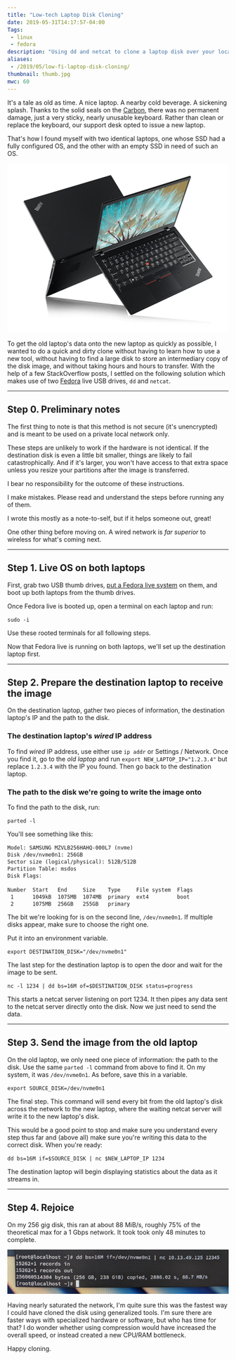 ```yaml
---
title: "Low-tech Laptop Disk Cloning"
date: 2019-05-31T14:17:57-04:00
Tags:
 - linux
 - fedora
description: "Using dd and netcat to clone a laptop disk over your local network."
aliases:
 - /2019/05/low-fi-laptop-disk-cloning/
thumbnail: thumb.jpg
mwc: 60
---
```


It's a tale as old as time.  A nice laptop.  A nearby cold beverage.  A sickening splash.  Thanks to the solid seals on the [Carbon](https://en.wikipedia.org/wiki/ThinkPad_X1_Carbon#2018_%E2%80%93_6th_generation), there was no permanent damage, just a very sticky, nearly unusable keyboard.  Rather than clean or replace the keyboard, our support desk opted to issue a new laptop.

That's how I found myself with two identical laptops, one whose SSD had a fully configured OS, and the other with an empty SSD in need of such an OS.

![image of two X1 Carbon laptops]( ./we-lenovo-thinkpad-x1-carbon-2017-feature1.webp )

To get the old laptop's data onto the new laptop as quickly as possible, I wanted to do a quick and dirty clone without having to learn how to use a new tool, without having to find a large disk to store an intermediary copy of the disk image, and without taking hours and hours to transfer.  With the help of a few StackOverflow posts, I settled on the following solution which makes use of two [Fedora](https://getfedora.org/) live USB drives, `dd` and `netcat`.

---

## Step 0. Preliminary notes

The first thing to note is that this method is not secure (it's unencrypted) and is meant to be used on a private local network only.

These steps are unlikely to work if the hardware is not identical.  If the destination disk is even a little bit smaller, things are likely to fail catastrophically.  And if it's larger, you won't have access to that extra space unless you resize your partitions after the image is transferred.

I bear no responsibility for the outcome of these instructions.

I make mistakes.  Please read and understand the steps before running any of them.

I wrote this mostly as a note-to-self, but if it helps someone out, great!

One other thing before moving on. A wired network is *far superior* to wireless for what's coming next.

---

## Step 1. Live OS on both laptops

First, grab two USB thumb drives, [put a Fedora live system](https://docs.fedoraproject.org/en-US/fedora/f30/install-guide/install/Preparing_for_Installation/#sect-preparing-boot-media) on them, and boot up both laptops from the thumb drives.

Once Fedora live is booted up, open a terminal on each laptop and run:

```
sudo -i
```

Use these rooted terminals for all following steps.

Now that Fedora live is running on both laptops, we'll set up the destination laptop first.

---

## Step 2. Prepare the destination laptop to receive the image

On the destination laptop, gather two pieces of information, the destination laptop's IP and the path to the disk.

### The destination laptop's *wired* IP address

To find *wired* IP address, use either use `ip addr` or Settings / Network.  Once you find it, go to the *old laptop* and run `export NEW_LAPTOP_IP="1.2.3.4"` but replace `1.2.3.4` with the IP you found.  Then go back to the destination laptop.

### The path to the disk we're going to write the image onto

To find the path to the disk, run:

```
parted -l
```

You'll see something like this:

```
Model: SAMSUNG MZVLB256HAHQ-000L7 (nvme)
Disk /dev/nvme0n1: 256GB
Sector size (logical/physical): 512B/512B
Partition Table: msdos
Disk Flags:

Number  Start   End     Size    Type     File system  Flags
 1      1049kB  1075MB  1074MB  primary  ext4         boot
 2      1075MB  256GB   255GB   primary
```

The bit we're looking for is on the second line, `/dev/nvme0n1`.  If multiple disks appear, make sure to choose the right one.

Put it into an environment variable.

```
export DESTINATION_DISK="/dev/nvme0n1"
```

The last step for the destination laptop is to open the door and wait for the image to be sent.

```
nc -l 1234 | dd bs=16M of=$DESTINATION_DISK status=progress
```

This starts a netcat server listening on port 1234.  It then pipes any data sent to the netcat server directly onto the disk.  Now we just need to send the data.

---

## Step 3. Send the image from the old laptop

On the old laptop, we only need one piece of information: the path to the disk.  Use the same `parted -l` command from above to find it.  On my system, it was `/dev/nvme0n1`.  As before, save this in a variable.

```
export SOURCE_DISK=/dev/nvme0n1
```

The final step.  This command will send every bit from the old laptop's disk across the network to the new laptop, where the waiting netcat server will write it to the new laptop's disk.

This would be a good point to stop and make sure you understand every step thus far and (above all) make sure you're writing this data to the correct disk.  When you're ready:

```
dd bs=16M if=$SOURCE_DISK | nc $NEW_LAPTOP_IP 1234
```

The destination laptop will begin displaying statistics about the data as it streams in.

---

## Step 4. Rejoice

On my 256 gig disk, this ran at about 88 MiB/s, roughly 75% of the theoretical max for a 1 Gbps network.  It took took only 48 minutes to complete.

![image of the console after transfer completes]( ./complete.jpg )

Having nearly saturated the network, I'm quite sure this was the fastest way I could have cloned the disk using generalized tools.  I'm sure there are faster ways with specialized hardware or software, but who has time for that?  I do wonder whether using compression would have increased the overall speed, or instead created a new CPU/RAM bottleneck.

Happy cloning.
